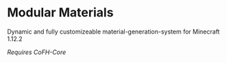 # Modular Materials

Dynamic and fully customizeable material-generation-system for Minecraft 1.12.2

*Requires CoFH-Core*
